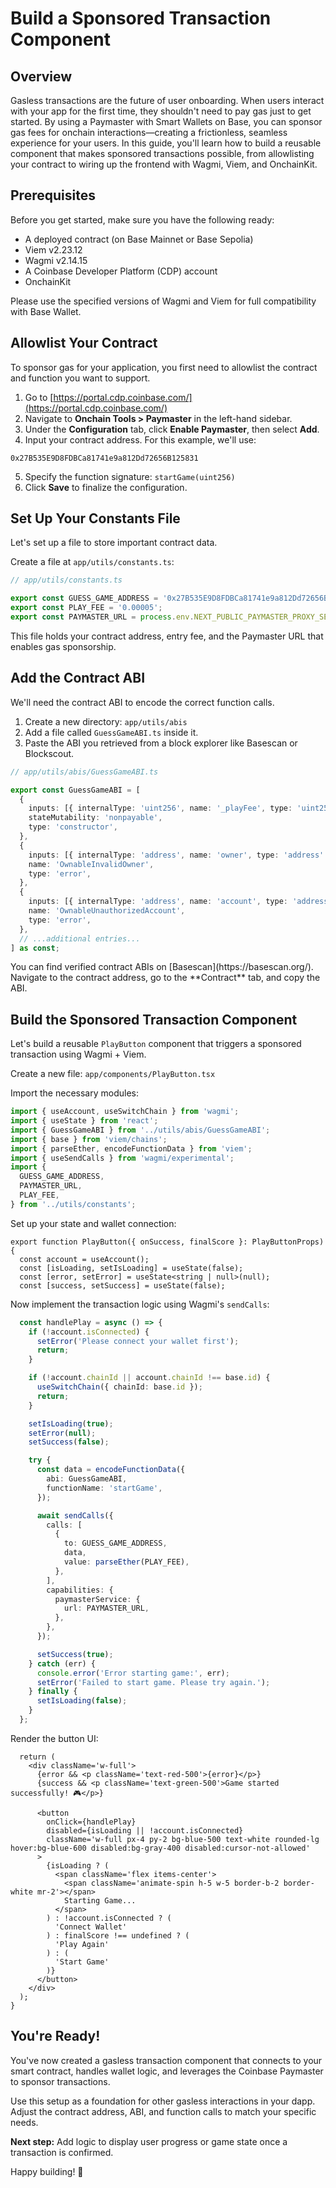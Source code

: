 # Build a Sponsored Transaction Component

## Overview

Gasless transactions are the future of user onboarding. When users interact with your app for the first time, they shouldn't need to pay gas just to get started. By using a Paymaster with Smart Wallets on Base, you can sponsor gas fees for onchain interactions—creating a frictionless, seamless experience for your users. In this guide, you'll learn how to build a reusable component that makes sponsored transactions possible, from allowlisting your contract to wiring up the frontend with Wagmi, Viem, and OnchainKit.

## Prerequisites

Before you get started, make sure you have the following ready:

* A deployed contract (on Base Mainnet or Base Sepolia)
* Viem v2.23.12
* Wagmi v2.14.15
* A Coinbase Developer Platform (CDP) account
* OnchainKit

<Note>
  Please use the specified versions of Wagmi and Viem for full compatibility with Base Wallet.
</Note>

## Allowlist Your Contract

To sponsor gas for your application, you first need to allowlist the contract and function you want to support.

1. Go to [https://portal.cdp.coinbase.com/](https://portal.cdp.coinbase.com/)
2. Navigate to **Onchain Tools > Paymaster** in the left-hand sidebar.
3. Under the **Configuration** tab, click **Enable Paymaster**, then select **Add**.
4. Input your contract address. For this example, we'll use:

```
0x27B535E9D8FDBCa81741e9a812Dd72656B125831
```

5. Specify the function signature: `startGame(uint256)`
6. Click **Save** to finalize the configuration.

## Set Up Your Constants File

Let's set up a file to store important contract data.

Create a file at `app/utils/constants.ts`:

```ts
// app/utils/constants.ts

export const GUESS_GAME_ADDRESS = '0x27B535E9D8FDBCa81741e9a812Dd72656B125831' as `0x${string}`;
export const PLAY_FEE = '0.00005';
export const PAYMASTER_URL = process.env.NEXT_PUBLIC_PAYMASTER_PROXY_SERVER_URL;
```

This file holds your contract address, entry fee, and the Paymaster URL that enables gas sponsorship.

## Add the Contract ABI

We'll need the contract ABI to encode the correct function calls.

1. Create a new directory: `app/utils/abis`
2. Add a file called `GuessGameABI.ts` inside it.
3. Paste the ABI you retrieved from a block explorer like Basescan or Blockscout.

```ts
// app/utils/abis/GuessGameABI.ts

export const GuessGameABI = [
  {
    inputs: [{ internalType: 'uint256', name: '_playFee', type: 'uint256' }],
    stateMutability: 'nonpayable',
    type: 'constructor',
  },
  {
    inputs: [{ internalType: 'address', name: 'owner', type: 'address' }],
    name: 'OwnableInvalidOwner',
    type: 'error',
  },
  {
    inputs: [{ internalType: 'address', name: 'account', type: 'address' }],
    name: 'OwnableUnauthorizedAccount',
    type: 'error',
  },
  // ...additional entries...
] as const;
```

<Tip>
  You can find verified contract ABIs on [Basescan](https://basescan.org/). Navigate to the contract address, go to the **Contract** tab, and copy the ABI.
</Tip>

## Build the Sponsored Transaction Component

Let's build a reusable `PlayButton` component that triggers a sponsored transaction using Wagmi + Viem.

Create a new file: `app/components/PlayButton.tsx`

Import the necessary modules:

```ts
import { useAccount, useSwitchChain } from 'wagmi';
import { useState } from 'react';
import { GuessGameABI } from '../utils/abis/GuessGameABI';
import { base } from 'viem/chains';
import { parseEther, encodeFunctionData } from 'viem';
import { useSendCalls } from 'wagmi/experimental';
import {
  GUESS_GAME_ADDRESS,
  PAYMASTER_URL,
  PLAY_FEE,
} from '../utils/constants';
```

Set up your state and wallet connection:

```tsx
export function PlayButton({ onSuccess, finalScore }: PlayButtonProps) {
  const account = useAccount();
  const [isLoading, setIsLoading] = useState(false);
  const [error, setError] = useState<string | null>(null);
  const [success, setSuccess] = useState(false);
```

Now implement the transaction logic using Wagmi's `sendCalls`:

```ts
  const handlePlay = async () => {
    if (!account.isConnected) {
      setError('Please connect your wallet first');
      return;
    }

    if (!account.chainId || account.chainId !== base.id) {
      useSwitchChain({ chainId: base.id });
      return;
    }

    setIsLoading(true);
    setError(null);
    setSuccess(false);

    try {
      const data = encodeFunctionData({
        abi: GuessGameABI,
        functionName: 'startGame',
      });

      await sendCalls({
        calls: [
          {
            to: GUESS_GAME_ADDRESS,
            data,
            value: parseEther(PLAY_FEE),
          },
        ],
        capabilities: {
          paymasterService: {
            url: PAYMASTER_URL,
          },
        },
      });

      setSuccess(true);
    } catch (err) {
      console.error('Error starting game:', err);
      setError('Failed to start game. Please try again.');
    } finally {
      setIsLoading(false);
    }
  };
```

Render the button UI:

```tsx
  return (
    <div className='w-full'>
      {error && <p className='text-red-500'>{error}</p>}
      {success && <p className='text-green-500'>Game started successfully! 🎮</p>}

      <button
        onClick={handlePlay}
        disabled={isLoading || !account.isConnected}
        className='w-full px-4 py-2 bg-blue-500 text-white rounded-lg hover:bg-blue-600 disabled:bg-gray-400 disabled:cursor-not-allowed'
      >
        {isLoading ? (
          <span className='flex items-center'>
            <span className='animate-spin h-5 w-5 border-b-2 border-white mr-2'></span>
            Starting Game...
          </span>
        ) : !account.isConnected ? (
          'Connect Wallet'
        ) : finalScore !== undefined ? (
          'Play Again'
        ) : (
          'Start Game'
        )}
      </button>
    </div>
  );
}
```

## You're Ready!

You've now created a gasless transaction component that connects to your smart contract, handles wallet logic, and leverages the Coinbase Paymaster to sponsor transactions.

Use this setup as a foundation for other gasless interactions in your dapp. Adjust the contract address, ABI, and function calls to match your specific needs.

**Next step:** Add logic to display user progress or game state once a transaction is confirmed.

Happy building! 🚀
